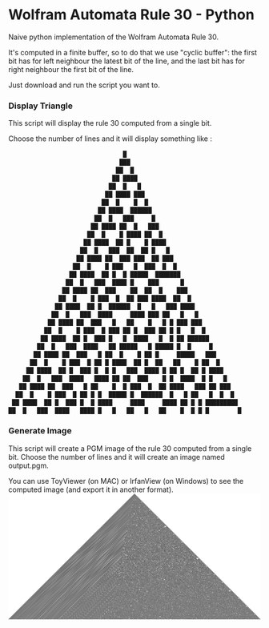 # Wolfram Automata Rule 30 - Python
Naive python implementation of the Wolfram Automata Rule 30.


It's computed in a finite buffer, so to do that we use "cyclic buffer": the first bit has for left neighbour the latest bit of the line, and the last bit has for right neighbour the first bit of the line.


Just download and run the script you want to.



### Display Triangle

This script will display the rule 30 computed from a single bit.


Choose the number of lines and it will display something like :

                                    █                                
                                   ███                               
                                  ██  █                              
                                 ██ ████                             
                                ██  █   █                            
                               ██ ████ ███                           
                              ██  █    █  █                          
                             ██ ████  ██████                         
                            ██  █   ███     █                        
                           ██ ████ ██  █   ███                       
                          ██  █    █ ████ ██  █                      
                         ██ ████  ██ █    █ ████                     
                        ██  █   ███  ██  ██ █   █                    
                       ██ ████ ██  ███ ███  ██ ███                   
                      ██  █    █ ███   █  ███  █  █                  
                     ██ ████  ██ █  █ █████  ███████                 
                    ██  █   ███  ████ █    ███      █                
                   ██ ████ ██  ███    ██  ██  █    ███               
                  ██  █    █ ███  █  ██ ███ ████  ██  █              
                 ██ ████  ██ █  ██████  █   █   ███ ████             
                ██  █   ███  ████     ████ ███ ██   █   █            
               ██ ████ ██  ███   █   ██    █   █ █ ███ ███           
              ██  █    █ ███  █ ███ ██ █  ███ ██ █ █   █  █          
             ██ ████  ██ █  ███ █   █  ████   █  █ ██ ██████         
            ██  █   ███  ████   ██ █████   █ █████ █  █     █        
           ██ ████ ██  ███   █ ██  █    █ ██ █     █████   ███       
          ██  █    █ ███  █ ██ █ ████  ██ █  ██   ██    █ ██  █      
         ██ ████  ██ █  ███ █  █ █   ███  ████ █ ██ █  ██ █ ████     
        ██  █   ███  ████   ████ ██ ██  ███    █ █  ████  █ █   █    
       ██ ████ ██  ███   █ ██    █  █ ███  █  ██ ████   ███ ██ ███   
      ██  █    █ ███  █ ██ █ █  █████ █  ██████  █   █ ██   █  █  █  
     ██ ████  ██ █  ███ █  █ ████     ████     ████ ██ █ █ █████████ 
    ██  █   ███  ████   ████ █   █   ██   █   ██    █  █ █ █        █



### Generate Image

This script will create a PGM image of the rule 30 computed from a single bit. Choose the number of lines and it will create an image named output.pgm.


You can use ToyViewer (on MAC) or IrfanView (on Windows) to see the computed image (and export it in another format).
![Generated image](art/rule30_triangle_1000.png)

